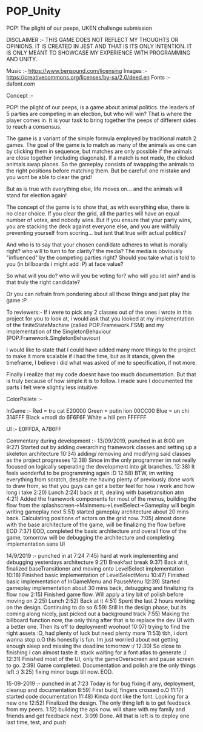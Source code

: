 # POP_Unity
POP! The plight of our peeps, UKEN challenge submission

DISCLAIMER :- THIS GAME DOES NOT REFLECT MY THOUGHTS OR OPINIONS. IT IS CREATED IN JEST AND THAT IS ITS ONLY INTENTION.
IT IS ONLY MEANT TO SHOWCASE MY EXPERIENCE WITH PROGRAMMING AND UNITY.

Music :- https://www.bensound.com/licensing
Images :- https://creativecommons.org/licenses/by-sa/2.0/deed.en
Fonts :- dafont.com


Concept :-

POP! the plight of our peeps, is a game about animal politics. the leaders of 5 parties are competing in an election, but who will win?
That is where the player comes in. It is your task to bring together the peeps of different sides to reach a consensus.

The game is a variant of the simple formula employed by traditional match 2 games.
The goal of the game is to match as many of the animals as one can by clicking them in sequence, but matches are only possible
if the animals are close together (including diagonals). If a match is not made, the clicked animals swap places.
So the gameplay consists of swapping the animals to the right positions before matching them. But be careful! one mistake and 
you wont be able to clear the grid!

But as is true with everything else, life moves on... and the animals will stand for election again!

The concept of the game is to show that, as with everything else, there is no clear choice. If you clear the grid, all the parties
will have an equal number of votes, and nobody wins. But if you ensure that your party wins, you are stacking the deck
against everyone else, and you are willfully preventing yourself from scoring... but isnt that true with actual politics?

And who is to say that your chosen candidate adheres to what is morally right? who will to turn to for clarity? the media? 
The media is obviously "influenced" by the competing parties right? Should you take what is told to you (in billboards i might add :P) at face value?

So what will you do? who will you be voting for? who will you let win? and is that truly the right candidate?

Or you can refrain from pondering about all those things and just play the game :P


To reviewers:-
If i were to pick any 2 classes out of the ones i wrote in this project for you to look at, i would ask that you 
looked at my implementation of the finiteStateMachine (called POP.Framework.FSM<T>) and my implementation of the
SingletonBehaviour (POP.Framework.SingletonBehaviour<T>)

I would like to state that I could have added many more things to the project to make it more scalable if i had the 
time, but as it stands, given the timeframe, I believe i did what was asked of me to specification, if not more.

Finally i realize that my code doesnt have too much documentation. But that is truly because of how simple it is to follow.
I made sure I documented the parts i felt were slightly less intuitive.


ColorPallete :-

InGame :-
Red = tru cat E20000
Green = putin lion 00CC00
Blue = un chi 314FFF
Black =modi do 6F6F6F
White = hill pen FFFFFF

UI :-
E0FFDA, A7B6FF


Commentary during development :- 13/09/2019, punched in at 8:00 am
9:27) Started out by adding overarching framework classes and setting up a skeleton architecture
10:34) adding/ removing and modifying said classes as the project progresses
12:38) Since im the only programmer im not really focused on logically seperating the development into git branches. 
12:38) It feels wonderful to be programming again :D
12:58) BTW, im writing everything from scratch, despite me having plenty of previously done work to draw from, so
that you guys can get a better feel for how i work and how long i take
2:20) Lunch
2:24) back at it, dealing with basetransition atm
4:21) Added the framework components for most of the menus, building the flow from the splashscreen->Mainmenu->LevelSelect->Gameplay
will begin writing gameplay next
5:51) started gameplay architecture about 20 mins back. Calculating positions of actors on the grid now.
7:05) almost done with the base architecture of the game, will be finalizing the flow before EOD
7:37) EOD, completed the basic architecture and overall flow of the game, tomorrow will be debugging the architecture and completing implementation sans UI

14/9/2019 :- punched in at 7:24
7:45) hard at work implementing and debugging yesterdays architecture
9:21) Breakfast break
9:37) Back at it, finalized baseTransitioner and moving onto LevelSelect implementation
10:18) Finished basic implementation of LevelSelectMenu
10:47) Finished basic implementation of InGameMenu and PauseMenu
12:39) Started gameplay implementation about 30 mins back, debugging and finalizing its flow now
2:15) Finished game flow. Will apply a tiny bit of polish before moving on
2:25) Lunch
2:52) Back at it
4:51) Spent the last 2 hours working on the design. Continuing to do so
6:59) Still in the design phase, but its coming along nicely, just picked out a background track
7:55) Making the billboard function now, the only thing after that is to replace the dev UI with a better one.
Then its off to deployment! woohoo!
10:07) trying to find the right assets :O, had plenty of luck but need plenty more
11:53) tbh, i dont wanna stop o.O this honestly is fun. Im just worried about not getting enough sleep and missing the deadline tomorrow :/
12:30) So close to finishing i can almost taste it. stuck waiting for a font atlas to generate :/
12:31) Finished most of the UI, only the gameOverscreen and pause screen to go.
2:39) Game completed. Documentation and polish are the only things left :)
3:25) fixing minor bugs till now. EOD.

15-09-2019 :- punched in at 7:23
Today is for bug fixing if any, deployment, cleanup and documentation
8:59) First build, fingers crossed o.O
11:17) started code documentation
11:48) Kinda dont like the font. Looking for a new one
12:52) Finalized the design. The only thing left is to get feedback from my peers.
1:12) building the apk now. will share with my family and friends and get feedback next.
3:09) Done. All that is left is to deploy one last time, test, and push
